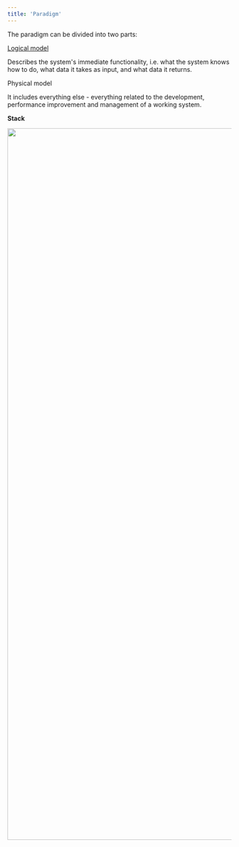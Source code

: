 ```yaml
---
title: 'Paradigm'
---
```


The paradigm can be divided into two parts:

[Logical model](Logical_model.md)

Describes the system's immediate functionality, i.e. what the system knows how to do, what data it takes as input, and what data it returns.

Physical model

It includes everything else - everything related to the development, performance improvement and management of a working system.

**Stack**

<img src="download/temp/svgout2684672321431722364.png" width="816" height="1601" />
